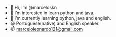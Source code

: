 - 👋 Hi, I’m @marceloskn
- 👀 I’m interested in learn python and java.
- 🌱 I’m currently learning python, java and english.
- 😀 Portuguese(native) and English speaker.
- 📫 marceloleonardo121@gmail.com

<!---
marceloskn/marceloskn is a ✨ special ✨ repository because its `README.md` (this file) appears on your GitHub profile.
You can click the Preview link to take a look at your changes.
--->
